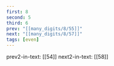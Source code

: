```yaml
---
first: 8
second: 5
third: 6
prev: "[[many_digits/8/55]]"
next: "[[many_digits/8/57]]"
tags: [even]
---
```

prev2-in-text: [[54]]
next2-in-text: [[58]]
